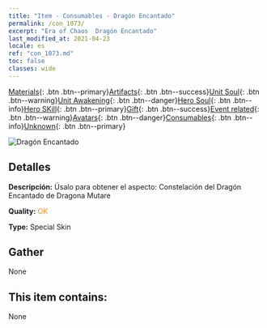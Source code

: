 ```yaml
---
title: "Item - Consumables - Dragón Encantado"
permalink: /con_1073/
excerpt: "Era of Chaos  Dragón Encantado"
last_modified_at: 2021-04-23
locale: es
ref: "con_1073.md"
toc: false
classes: wide
---
```

 [Materials](/ItemsES/){: .btn .btn--primary}[Artifacts](/ItemsES/Artifacts/){: .btn .btn--success}[Unit Soul](/ItemsES/UnitSoul/){: .btn .btn--warning}[Unit Awakening](/ItemsES/UnitAwakening/){: .btn .btn--danger}[Hero Soul](/ItemsES/HeroSoul/){: .btn .btn--info}[Hero SKill](/ItemsES/HeroSkill/){: .btn .btn--primary}[Gift](/ItemsES/Gift/){: .btn .btn--success}[Event related](/ItemsES/Events/){: .btn .btn--warning}[Avatars](/ItemsES/Avatars/){: .btn .btn--danger}[Consumables](/ItemsES/Consumables/){: .btn .btn--info}[Unknown](/ItemsES/Unknown/){: .btn .btn--primary}

 ![Dragón Encantado](/images/h/h_MutareDrake3.jpg)

## Detalles
 **Descripción:** Úsalo para obtener el aspecto: Constelación del Dragón Encantado de Dragona Mutare

 **Quality:** <span style="color: #FF8C00">OK</span>

 **Type:** Special Skin

## Gather

  None

## This item contains:

  None

